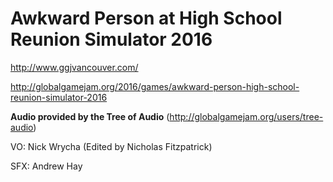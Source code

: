 # Awkward Person at High School Reunion Simulator 2016

http://www.ggjvancouver.com/

http://globalgamejam.org/2016/games/awkward-person-high-school-reunion-simulator-2016

**Audio provided by the Tree of Audio** (http://globalgamejam.org/users/tree-audio)

VO: Nick Wrycha (Edited by Nicholas Fitzpatrick)

SFX: Andrew Hay
